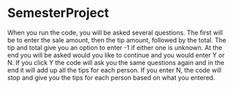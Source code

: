 # SemesterProject
When you run the code, you will be asked several questions. 
The first will be to enter the sale amount, then the tip amount, followed by the total.
The tip and total give you an option to enter -1 if either one is unknown.
At the end you will be asked would you like to continue and you would enter Y or N. 
If you click Y the code will ask you the same questions again and in the end it will add up all the tips for each person.
If you enter N, the code will stop and give you the tips for each person based on what you entered.
